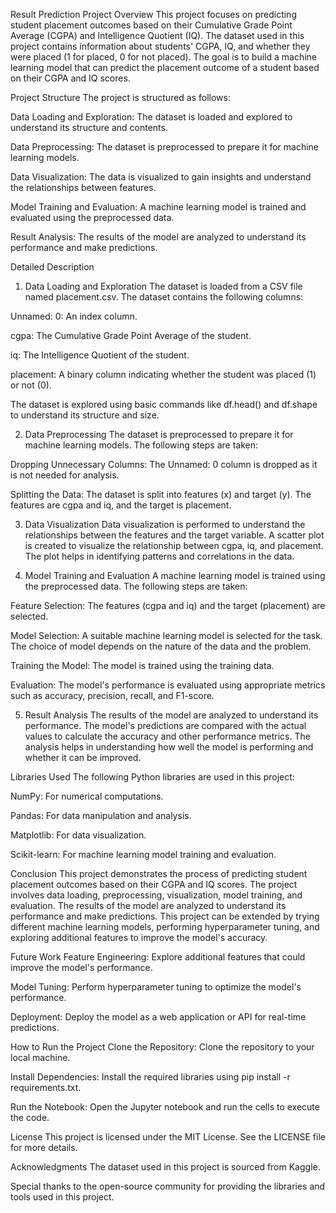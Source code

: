 Result Prediction Project
Overview
This project focuses on predicting student placement outcomes based on their Cumulative Grade Point Average (CGPA) and Intelligence Quotient (IQ). The dataset used in this project contains information about students' CGPA, IQ, and whether they were placed (1 for placed, 0 for not placed). The goal is to build a machine learning model that can predict the placement outcome of a student based on their CGPA and IQ scores.

Project Structure
The project is structured as follows:

Data Loading and Exploration: The dataset is loaded and explored to understand its structure and contents.

Data Preprocessing: The dataset is preprocessed to prepare it for machine learning models.

Data Visualization: The data is visualized to gain insights and understand the relationships between features.

Model Training and Evaluation: A machine learning model is trained and evaluated using the preprocessed data.

Result Analysis: The results of the model are analyzed to understand its performance and make predictions.

Detailed Description
1. Data Loading and Exploration
The dataset is loaded from a CSV file named placement.csv. The dataset contains the following columns:

Unnamed: 0: An index column.

cgpa: The Cumulative Grade Point Average of the student.

iq: The Intelligence Quotient of the student.

placement: A binary column indicating whether the student was placed (1) or not (0).

The dataset is explored using basic commands like df.head() and df.shape to understand its structure and size.

2. Data Preprocessing
The dataset is preprocessed to prepare it for machine learning models. The following steps are taken:

Dropping Unnecessary Columns: The Unnamed: 0 column is dropped as it is not needed for analysis.

Splitting the Data: The dataset is split into features (x) and target (y). The features are cgpa and iq, and the target is placement.

3. Data Visualization
Data visualization is performed to understand the relationships between the features and the target variable. A scatter plot is created to visualize the relationship between cgpa, iq, and placement. The plot helps in identifying patterns and correlations in the data.

4. Model Training and Evaluation
A machine learning model is trained using the preprocessed data. The following steps are taken:

Feature Selection: The features (cgpa and iq) and the target (placement) are selected.

Model Selection: A suitable machine learning model is selected for the task. The choice of model depends on the nature of the data and the problem.

Training the Model: The model is trained using the training data.

Evaluation: The model's performance is evaluated using appropriate metrics such as accuracy, precision, recall, and F1-score.

5. Result Analysis
The results of the model are analyzed to understand its performance. The model's predictions are compared with the actual values to calculate the accuracy and other performance metrics. The analysis helps in understanding how well the model is performing and whether it can be improved.

Libraries Used
The following Python libraries are used in this project:

NumPy: For numerical computations.

Pandas: For data manipulation and analysis.

Matplotlib: For data visualization.

Scikit-learn: For machine learning model training and evaluation.

Conclusion
This project demonstrates the process of predicting student placement outcomes based on their CGPA and IQ scores. The project involves data loading, preprocessing, visualization, model training, and evaluation. The results of the model are analyzed to understand its performance and make predictions. This project can be extended by trying different machine learning models, performing hyperparameter tuning, and exploring additional features to improve the model's accuracy.

Future Work
Feature Engineering: Explore additional features that could improve the model's performance.

Model Tuning: Perform hyperparameter tuning to optimize the model's performance.

Deployment: Deploy the model as a web application or API for real-time predictions.

How to Run the Project
Clone the Repository: Clone the repository to your local machine.

Install Dependencies: Install the required libraries using pip install -r requirements.txt.

Run the Notebook: Open the Jupyter notebook and run the cells to execute the code.

License
This project is licensed under the MIT License. See the LICENSE file for more details.

Acknowledgments
The dataset used in this project is sourced from Kaggle.

Special thanks to the open-source community for providing the libraries and tools used in this project.
